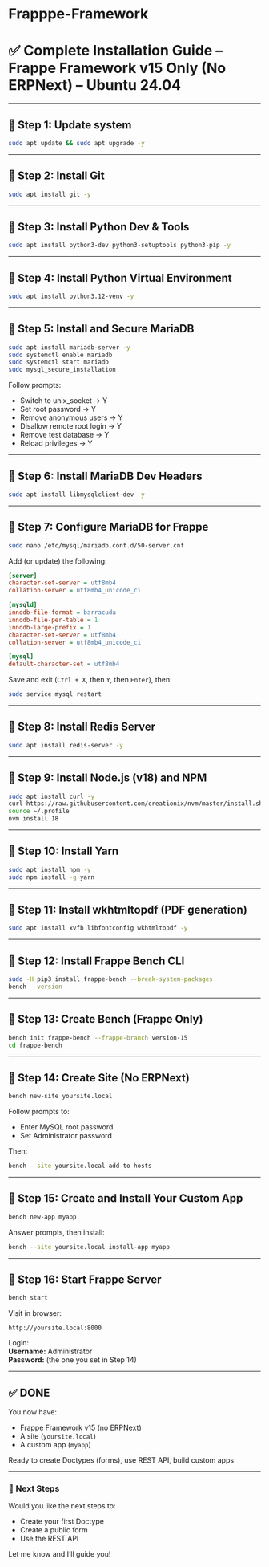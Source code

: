 # Frapppe-Framework

# ✅ Complete Installation Guide – Frappe Framework v15 Only (No ERPNext) – Ubuntu 24.04

---

## 🔹 Step 1: Update system

```bash
sudo apt update && sudo apt upgrade -y
```

---

## 🔹 Step 2: Install Git

```bash
sudo apt install git -y
```

---

## 🔹 Step 3: Install Python Dev & Tools

```bash
sudo apt install python3-dev python3-setuptools python3-pip -y
```

---

## 🔹 Step 4: Install Python Virtual Environment

```bash
sudo apt install python3.12-venv -y
```

---

## 🔹 Step 5: Install and Secure MariaDB

```bash
sudo apt install mariadb-server -y
sudo systemctl enable mariadb
sudo systemctl start mariadb
sudo mysql_secure_installation
```
Follow prompts:
- Switch to unix_socket → Y
- Set root password → Y
- Remove anonymous users → Y
- Disallow remote root login → Y
- Remove test database → Y
- Reload privileges → Y

---

## 🔹 Step 6: Install MariaDB Dev Headers

```bash
sudo apt install libmysqlclient-dev -y
```

---

## 🔹 Step 7: Configure MariaDB for Frappe

```bash
sudo nano /etc/mysql/mariadb.conf.d/50-server.cnf
```
Add (or update) the following:

```ini
[server]
character-set-server = utf8mb4
collation-server = utf8mb4_unicode_ci

[mysqld]
innodb-file-format = barracuda
innodb-file-per-table = 1
innodb-large-prefix = 1
character-set-server = utf8mb4
collation-server = utf8mb4_unicode_ci

[mysql]
default-character-set = utf8mb4
```

Save and exit (`Ctrl + X`, then `Y`, then `Enter`), then:

```bash
sudo service mysql restart
```

---

## 🔹 Step 8: Install Redis Server

```bash
sudo apt install redis-server -y
```

---

## 🔹 Step 9: Install Node.js (v18) and NPM

```bash
sudo apt install curl -y
curl https://raw.githubusercontent.com/creationix/nvm/master/install.sh | bash
source ~/.profile
nvm install 18
```

---

## 🔹 Step 10: Install Yarn

```bash
sudo apt install npm -y
sudo npm install -g yarn
```

---

## 🔹 Step 11: Install wkhtmltopdf (PDF generation)

```bash
sudo apt install xvfb libfontconfig wkhtmltopdf -y
```

---

## 🔹 Step 12: Install Frappe Bench CLI

```bash
sudo -H pip3 install frappe-bench --break-system-packages
bench --version
```

---

## 🔹 Step 13: Create Bench (Frappe Only)

```bash
bench init frappe-bench --frappe-branch version-15
cd frappe-bench
```

---

## 🔹 Step 14: Create Site (No ERPNext)

```bash
bench new-site yoursite.local
```
Follow prompts to:
- Enter MySQL root password
- Set Administrator password

Then:

```bash
bench --site yoursite.local add-to-hosts
```

---

## 🔹 Step 15: Create and Install Your Custom App

```bash
bench new-app myapp
```
Answer prompts, then install:

```bash
bench --site yoursite.local install-app myapp
```

---

## 🔹 Step 16: Start Frappe Server

```bash
bench start
```

Visit in browser:

```arduino
http://yoursite.local:8000
```

Login:  
**Username:** Administrator  
**Password:** (the one you set in Step 14)

---

## ✅ DONE

You now have:
- Frappe Framework v15 (no ERPNext)
- A site (`yoursite.local`)
- A custom app (`myapp`)

Ready to create Doctypes (forms), use REST API, build custom apps

---

### 🚀 Next Steps

Would you like the next steps to:
- Create your first Doctype
- Create a public form
- Use the REST API

Let me know and I’ll guide you!
